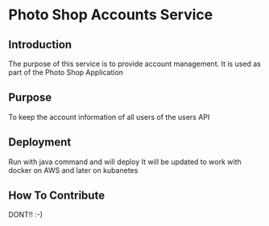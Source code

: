 # Photo Shop Accounts Service

## Introduction

The purpose of this service is to provide account management.
It is used as part of the Photo Shop Application

## Purpose

To keep the account information of all users of the users API

## Deployment

Run with java command and will deploy 
It will be updated to work with docker on AWS and later on kubanetes

## How To Contribute

DONT!! :-)
